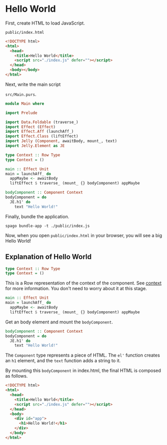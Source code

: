 # Hello World

First, create HTML to load JavaScript.

`public/index.html`

```html
<!DOCTYPE html>
<html>
  <head>
    <title>Hello World</title>
    <script src="./index.js" defer=""></script>
  </head>
  <body></body>
</html>
```

Next, write the main script

`src/Main.purs`.

```purescript
module Main where

import Prelude

import Data.Foldable (traverse_)
import Effect (Effect)
import Effect.Aff (launchAff_)
import Effect.Class (liftEffect)
import Jelly (Component, awaitBody, mount_, text)
import Jelly.Element as JE

type Context :: Row Type
type Context = ()

main :: Effect Unit
main = launchAff_ do
  appMaybe <- awaitBody
  liftEffect $ traverse_ (mount_ {} bodyComponent) appMaybe

bodyComponent :: Component Context
bodyComponent = do
  JE.h1' do
    text "Hello World!"

```

Finally, bundle the application.

```
spago bundle-app -t ./public/index.js
```

Now, when you open `public/index.html` in your browser, you will see a big Hello World!

## Explanation of Hello World

```purescript
type Context :: Row Type
type Context = ()
```

This is a Row representation of the context of the component. See [context](../context) for more information. You don't need to worry about it at this stage.

```purescript
main :: Effect Unit
main = launchAff_ do
  appMaybe <- awaitBody
  liftEffect $ traverse_ (mount_ {} bodyComponent) appMaybe
```

Get an body element and mount the `bodyComponent`.

```purescript
bodyComponent :: Component Context
bodyComponent = do
  JE.h1' do
    text "Hello World!"

```

The `Component` type represents a piece of HTML. The `el'` function creates an `h1` element, and the `text` function adds a string to it.

By mounting this `bodyComponent` in index.html, the final HTML is composed as follows.

```html
<!DOCTYPE html>
<html>
  <head>
    <title>Hello World</title>
    <script src="./index.js" defer=""></script>
  </head>
  <body>
    <div id="app">
      <h1>Hello World!</h1>
    </div>
  </body>
</html>
```

